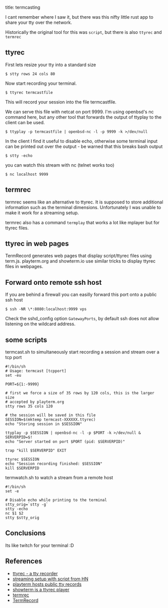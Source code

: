 title: termcasting

I cant remember where I saw it, but there was this nifty little rust app to share your tty over the network.

Historically the original tool for this was `script`, but there is also `ttyrec` and `termrec`

## ttyrec

First lets resize your tty into a standard size

	$ stty rows 24 cols 80

Now start recording your terminal.

	$ ttyrec termcastfile

This will record your session into the file termcastfile.

We can serve this file with netcat on port 9999. I'm using openbsd's nc command
here, but any other tool that forwards the output of ttyplay to the client can
be used.

	$ ttyplay -p termcastfile | openbsd-nc -l -p 9999 -k >/dev/null

In the client I find it useful to disable echo, otherwise some terminal input
can be printed out over the output - be warned that this breaks bash output

	$ stty -echo

you can watch this stream with nc (telnet works too)

	$ nc localhost 9999

## termrec

termrec seems like an alternative to ttyrec. It is supposed to store additional information
such as the terminal dimensions. Unfortunately I was unable to make it work for a streaming
setup.

termrec also has a command `termplay` that works a lot like mplayer but for ttyrec files.

## ttyrec in web pages

TermRecord generates web pages that display script/ttyrec files using term.js. playterm.org and
showterm.io use similar tricks to display ttyrec files in webpages.

## Forward onto remote ssh host

If you are behind a firewall you can easilly forward this port onto a public ssh host

	$ ssh -NR \*:8080:localhost:9999 vps

Check the sshd_config option `GatewayPorts`, by default ssh does not allow listening on the wildcard address.

## some scripts

termcast.sh to simultaneously start recording a session and stream over a tcp port

	#!/bin/sh
	# Usage: termcast [tcpport]
	set -eu
	
	PORT=${1:-9999}
	
	# first we force a size of 35 rows by 120 cols, this is the larger size
	# accepted by playterm.org
	stty rows 35 cols 120
	
	# the session will be saved in this file
	SESSION=$(mktemp termcast-XXXXXX.ttyrec)
	echo "Storing session in $SESSION"
	
	ttyplay -p $SESSION | openbsd-nc -l -p $PORT -k >/dev/null &
	SERVERPID=$!
	echo "Server started on port $PORT (pid: $SERVERPID)"
	
	trap "kill $SERVERPID" EXIT
	
	ttyrec $SESSION
	echo "Session recording finished: $SESSION"
	kill $SERVERPID

termwatch.sh to watch a stream from a remote host

	#!/bin/sh
	set -e
	
	# Disable echo while printing to the terminal
	stty_orig=`stty -g`
	stty -echo
	nc $1 $2
	stty $stty_orig

## Conclusions

Its like twitch for your terminal :D

## References

- [ttyrec - a tty recorder](http://0xcc.net/ttyrec/)
- [streaming setup with script from HN](https://news.ycombinator.com/item?id=3784793)
- [playterm hosts public tty records](http://www.playterm.org/)
- [showterm is a ttyrec player](http://showterm.io/)
- [termrec](https://github.com/kilobyte/termrec)
- [TermRecord](https://github.com/theonewolf/TermRecord)
